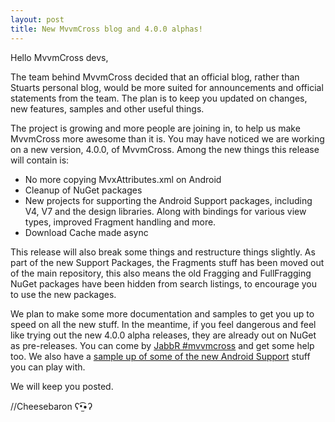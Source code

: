 ```yaml
---
layout: post
title: New MvvmCross blog and 4.0.0 alphas!
---
```


Hello MvvmCross devs,

The team behind MvvmCross decided that an official blog, rather than Stuarts personal blog, would be
more suited for announcements and official statements from the team. The plan is to keep you updated
on changes, new features, samples and other useful things.

The project is growing and more people are joining in, to help us make MvvmCross more awesome than
it is. You may have noticed we are working on a new version, 4.0.0, of MvvmCross. Among the new things
this release will contain is:

 - No more copying MvxAttributes.xml on Android
 - Cleanup of NuGet packages
 - New projects for supporting the Android Support packages, including V4, V7 and the design libraries. Along with bindings for various view types, improved Fragment handling and more.
 - Download Cache made async

This release will also break some things and restructure things slightly. As part of the new Support Packages, the Fragments stuff has been moved out of the main repository, this also means the old Fragging and FullFragging NuGet packages have been hidden from search listings, to encourage you to use the new packages.

We plan to make some more documentation and samples to get you up to speed on all the new stuff. In the meantime, if you feel dangerous and feel like trying out the new 4.0.0 alpha releases, they are already out on NuGet as pre-releases. You can come by [JabbR #mvvmcross](https://jabbr.net/#/rooms/mvvmcross) and get some help too. We also have a [sample up of some of the new Android Support](https://github.com/MvvmCross/MvvmCross-AndroidSupport/tree/master/Samples) stuff you can play with.

We will keep you posted.

//Cheesebaron ʕ•̫͡•ʔ